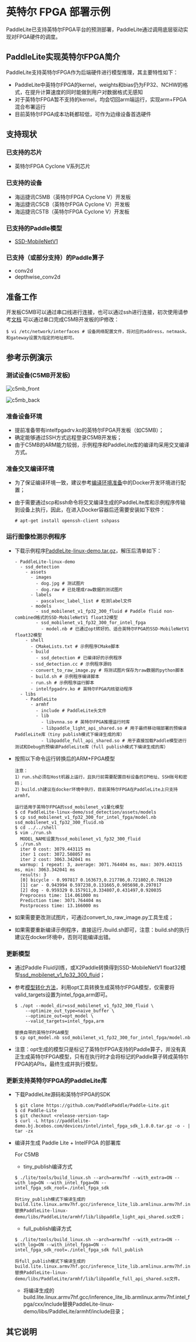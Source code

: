 # 英特尔 FPGA 部署示例

PaddleLite已支持英特尔FPGA平台的预测部署，PaddleLite通过调用底层驱动实现对FPGA硬件的调度。

## PaddleLite实现英特尔FPGA简介

PaddleLite支持英特尔FPGA作为后端硬件进行模型推理，其主要特性如下：

- PaddleLite中英特尔FPGA的kernel，weights和bias仍为FP32、NCHW的格式，在提升计算速度的同时能做到用户对数据格式无感知
- 对于英特尔FPGA暂不支持的kernel，均会切回arm端运行，实现arm+FPGA混合布署运行
- 目前英特尔FPGA成本功耗都较低，可作为边缘设备首选硬件

## 支持现状

### 已支持的芯片

- 英特尔FPGA Cyclone V系列芯片

### 已支持的设备

- 海运捷讯C5MB（英特尔FPGA Cyclone V）开发板
- 海运捷讯C5CB（英特尔FPGA Cyclone V）开发板
- 海运捷讯C5TB（英特尔FPGA Cyclone V）开发板

### 已支持的Paddle模型

- [SSD-MobileNetV1](https://paddlelite-demo.bj.bcebos.com/models/ssd_mobilenet_v1_pascalvoc_fp32_300_fluid.tar.gz)

### 已支持（或部分支持）的Paddle算子

- conv2d
- depthwise_conv2d

## 准备工作

开发板C5MB可以通过串口线进行连接，也可以通过ssh进行连接，初次使用请参考[文档](https://paddlelite-demo.bj.bcebos.com/devices/intel/AIGO_C5MB_UG.pdf)
可以通过串口完成C5MB开发板的IP修改：
  ```
  $ vi /etc/network/interfaces # 设备网络配置文件，将对应的address，netmask，和gateway设置为指定的地址即可。
  ```

## 参考示例演示

### 测试设备(C5MB开发板)

![c5mb_front](https://paddlelite-demo.bj.bcebos.com/devices/intel/c5mb_front.jpg)

![c5mb_back](https://paddlelite-demo.bj.bcebos.com/devices/intel/c5mb_back.jpg)

### 准备设备环境

- 提前准备带有intelfpgadrv.ko的英特尔FPGA开发板（如C5MB）；
- 确定能够通过SSH方式远程登录C5MB开发板；
- 由于C5MB的ARM能力较弱，示例程序和PaddleLite库的编译均采用交叉编译方式。

### 准备交叉编译环境

- 为了保证编译环境一致，建议参考[编译环境准备](../source_compile/compile_env)中的Docker开发环境进行配置；
- 由于需要通过scp和ssh命令将交叉编译生成的PaddleLite库和示例程序传输到设备上执行，因此，在进入Docker容器后还需要安装如下软件：

  ```
  # apt-get install openssh-client sshpass
  ```

### 运行图像检测示例程序

- 下载示例程序[PaddleLite-linux-demo.tar.gz](https://paddlelite-demo.bj.bcebos.com/devices/intel/PaddleLite-linux-demo_v2_10_0.tar.gz)，解压后清单如下：

  ```shell
  - PaddleLite-linux-demo
    - ssd_detection
      - assets
        - images 
          - dog.jpg # 测试图片
          - dog.raw # 已处理成raw数据的测试图片
        - labels
          - pascalvoc_label_list # 检测label文件
        - models
          - ssd_mobilenet_v1_fp32_300_fluid # Paddle fluid non-combined格式的SSD-MobileNetV1 float32模型
          - ssd_mobilenet_v1_fp32_300_for_intel_fpga
            - model.nb # 已通过opt转好的、适合英特尔FPGA的SSD-MobileNetV1 float32模型
      - shell
        - CMakeLists.txt # 示例程序CMake脚本
        - build
          - ssd_detection # 已编译好的示例程序
        - ssd_detection.cc # 示例程序源码
        - convert_to_raw_image.py # 将测试图片保存为raw数据的python脚本
        - build.sh # 示例程序编译脚本
        - run.sh # 示例程序运行脚本
        - intelfpgadrv.ko # 英特尔FPGA内核驱动程序
    - libs
      - PaddleLite
        - armhf
          - include # PaddleLite头文件
          - lib
            - libvnna.so # 英特尔FPGA推理运行时库
            - libpaddle_light_api_shared.so # 用于最终移动端部署的预编译PaddleLite库（tiny publish模式下编译生成的库）
            - libpaddle_full_api_shared.so # 用于直接加载Paddle模型进行测试和Debug的预编译PaddleLite库（full publish模式下编译生成的库）
  ```

- 按照以下命令运行转换后的ARM+FPGA模型

  ```shell
  注意：
  1）run.sh必须在Host机器上运行，且执行前需要配置目标设备的IP地址、SSH账号和密码；
  2）build.sh建议在docker环境中执行，目前英特尔FPGA在PaddleLite上只支持armhf。

  运行适用于英特尔FPGA的ssd_mobilenet_v1量化模型
  $ cd PaddleLite-linux-demo/ssd_detection/assets/models
  $ cp ssd_mobilenet_v1_fp32_300_for_intel_fpga/model.nb ssd_mobilenet_v1_fp32_300_fluid.nb
  $ cd ../../shell
  $ vim ./run.sh
    MODEL_NAME设置为ssd_mobilenet_v1_fp32_300_fluid
  $ ./run.sh
    iter 0 cost: 3079.443115 ms
    iter 1 cost: 3072.508057 ms
    iter 2 cost: 3063.342041 ms
    warmup: 1 repeat: 3, average: 3071.764404 ms, max: 3079.443115 ms, min: 3063.342041 ms
    results: 3
    [0] bicycle - 0.997817 0.163673,0.217786,0.721802,0.786120
    [1] car - 0.943994 0.597238,0.131665,0.905698,0.297017
    [2] dog - 0.959329 0.157911,0.334807,0.431497,0.920035
    Preprocess time: 114.061000 ms
    Prediction time: 3071.764404 ms
    Postprocess time: 13.166000 ms
  ```

- 如果需要更改测试图片，可通过convert_to_raw_image.py工具生成；
- 如果需要重新编译示例程序，直接运行./build.sh即可，注意：build.sh的执行建议在docker环境中，否则可能编译出错。

### 更新模型

- 通过Paddle Fluid训练，或X2Paddle转换得到SSD-MobileNetV1 float32模型[ssd_mobilenet_v1_fp32_300_fluid](https://paddlelite-demo.bj.bcebos.com/models/ssd_mobilenet_v1_pascalvoc_fp32_300_fluid.tar.gz)；
- 参考[模型转化方法](../user_guides/model_optimize_tool)，利用opt工具转换生成英特尔FPGA模型，仅需要将valid_targets设置为intel_fpga,arm即可。
  ```shell
  $ ./opt --model_dir=ssd_mobilenet_v1_fp32_300_fluid \
      --optimize_out_type=naive_buffer \
      --optimize_out=opt_model \
      --valid_targets=intel_fpga,arm
  
  替换自带的英特尔FPGA模型
  $ cp opt_model.nb ssd_mobilenet_v1_fp32_300_for_intel_fpga/model.nb
  ```

- 注意：opt生成的模型只是标记了英特尔FPGA支持的Paddle算子，并没有真正生成英特尔FPGA模型，只有在执行时才会将标记的Paddle算子转成英特尔FPGA的APIs，最终生成并执行模型。

### 更新支持英特尔FPGA的PaddleLite库

- 下载PaddleLite源码和英特尔FPGA的SDK

  ```shell
  $ git clone https://github.com/PaddlePaddle/Paddle-Lite.git
  $ cd Paddle-Lite
  $ git checkout <release-version-tag>
  $ curl -L https://paddlelite-demo.bj.bcebos.com/devices/intel/intel_fpga_sdk_1.0.0.tar.gz -o - | tar -zx
  ```

- 编译并生成 Paddle Lite + IntelFPGA 的部署库

  For C5MB
  - tiny_publish编译方式
  ```shell
  $ ./lite/tools/build_linux.sh --arch=armv7hf --with_extra=ON --with_log=ON --with_intel_fpga=ON --intel_fpga_sdk_root=./intel_fpga_sdk
  
  将tiny_publish模式下编译生成的build.lite.linux.armv7hf.gcc/inference_lite_lib.armlinux.armv7hf.intel_fpga/cxx/lib/libpaddle_light_api_shared.so替换PaddleLite-linux-demo/libs/PaddleLite/armhf/lib/libpaddle_light_api_shared.so文件；
	```
  - full_publish编译方式
  ```shell
  $ ./lite/tools/build_linux.sh --arch=armv7hf --with_extra=ON --with_log=ON --with_intel_fpga=ON --intel_fpga_sdk_root=./intel_fpga_sdk full_publish
  
  将full_publish模式下编译生成的build.lite.linux.armv7hf.gcc/inference_lite_lib.armlinux.armv7hf.intel_fpga/cxx/lib/libpaddle_full_api_shared.so替换PaddleLite-linux-demo/libs/PaddleLite/armhf/lib/libpaddle_full_api_shared.so文件。
  ```

  - 将编译生成的build.lite.linux.armv7hf.gcc/inference_lite_lib.armlinux.armv7hf.intel_fpga/cxx/include替换PaddleLite-linux-demo/libs/PaddleLite/armhf/include目录；

## 其它说明
